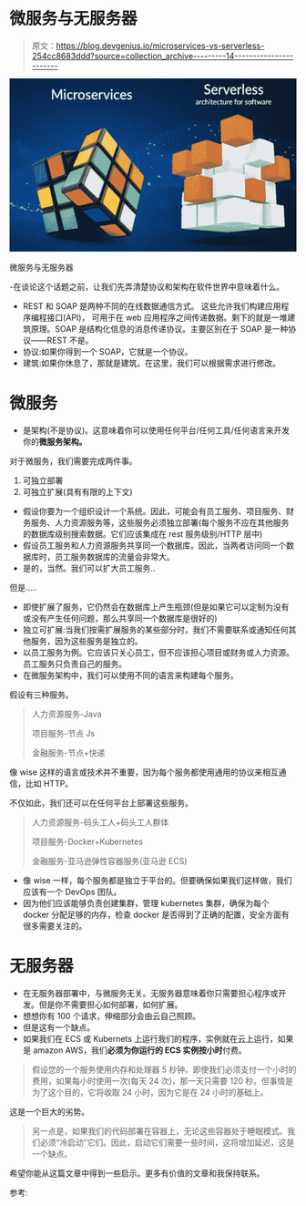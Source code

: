 # 微服务与无服务器

> 原文：<https://blog.devgenius.io/microservices-vs-serverless-254cc8683ddd?source=collection_archive---------14----------------------->

![](img/2a0e155f5efe3696269fa9712d62ba23.png)

微服务与无服务器

-在谈论这个话题之前，让我们先弄清楚协议和架构在软件世界中意味着什么。

*   REST 和 SOAP 是两种不同的在线数据通信方式。
    这些允许我们构建应用程序编程接口(API)，
    可用于在 web 应用程序之间传递数据。剩下的就是一堆建筑原理。SOAP 是结构化信息的消息传递协议。主要区别在于 SOAP 是一种协议——REST 不是。
*   协议:如果你得到一个 SOAP，它就是一个协议。
*   建筑:如果你休息了，那就是建筑。在这里，我们可以根据需求进行修改。

# 微服务

*   是架构(不是协议)。这意味着你可以使用任何平台/任何工具/任何语言来开发你的**微服务架构。**

对于微服务，我们需要完成两件事。

1.  可独立部署
2.  可独立扩展(具有有限的上下文)

*   假设你要为一个组织设计一个系统。因此，可能会有员工服务、项目服务、财务服务、人力资源服务等，这些服务必须独立部署(每个服务不应在其他服务的数据库级别搜索数据。它们应该集成在 rest 服务级别/HTTP 层中)
*   假设员工服务和人力资源服务共享同一个数据库。因此，当两者访问同一个数据库时，员工服务数据库的流量会非常大。
*   是的，当然。我们可以扩大员工服务..

但是…..

*   即使扩展了服务，它仍然会在数据库上产生瓶颈(但是如果它可以定制为没有或没有产生任何问题，那么共享同一个数据库是很好的)
*   独立可扩展:当我们按需扩展服务的某些部分时，我们不需要联系或通知任何其他服务，因为这些服务是独立的。
*   以员工服务为例。它应该只关心员工，但不应该担心项目或财务或人力资源。员工服务只负责自己的服务。
*   在微服务架构中，我们可以使用不同的语言来构建每个服务。

假设有三种服务。

> 人力资源服务-Java
> 
> 项目服务-节点 Js
> 
> 金融服务-节点+快递

像 wise 这样的语言或技术并不重要，因为每个服务都使用通用的协议来相互通信，比如 HTTP。

不仅如此，我们还可以在任何平台上部署这些服务。

> 人力资源服务-码头工人+码头工人群体
> 
> 项目服务-Docker+Kubernetes
> 
> 金融服务-亚马逊弹性容器服务(亚马逊 ECS)

*   像 wise 一样，每个服务都是独立于平台的。但要确保如果我们这样做，我们应该有一个 DevOps 团队。
*   因为他们应该能够负责创建集群，管理 kubernetes 集群，确保为每个 docker 分配足够的内存，检查 docker 是否得到了正确的配置，安全方面有很多需要关注的。

# 无服务器

*   在无服务器部署中，与微服务无关。无服务器意味着你只需要担心程序或开发。但是你不需要担心如何部署，如何扩展。
*   想想你有 100 个请求，伸缩部分会由云自己照顾。
*   但是这有一个缺点。
*   如果我们在 ECS 或 Kubernets 上运行我们的程序，实例就在云上运行，如果是 amazon AWS，我们**必须为你运行的 ECS 实例按小时**付费。

> 假设您的一个服务使用内存和处理器 5 秒钟。即使我们必须支付一个小时的费用，如果每小时使用一次(每天 24 次)，那一天只需要 120 秒。但事情是为了这个目的，它将收取 24 小时，因为它是在 24 小时的基础上。

这是一个巨大的劣势。

> 另一点是，如果我们的代码部署在容器上，无论这些容器处于睡眠模式。我们必须“冷启动”它们。因此，启动它们需要一些时间，这将增加延迟，这是一个缺点。

希望你能从这篇文章中得到一些启示。更多有价值的文章和我保持联系。

参考: